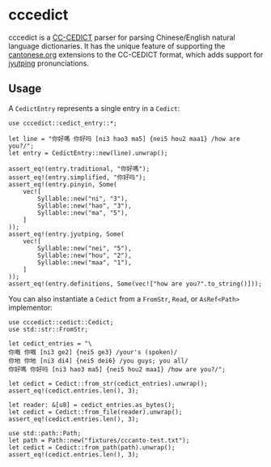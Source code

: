 # cccedict

cccedict is a [ CC-CEDICT](https://cc-cedict.org/wiki/format:syntax) parser for parsing
Chinese/English natural language dictionaries. It has the unique feature of supporting the
[cantonese.org](https://cantonese.org/) extensions to the CC-CEDICT format, which adds support
for [jyutping](https://en.wikipedia.org/wiki/Jyutping) pronunciations.

## Usage

A `CedictEntry` represents a single entry in a `Cedict`:

```
use cccedict::cedict_entry::*;

let line = "你好嗎 你好吗 [ni3 hao3 ma5] {nei5 hou2 maa1} /how are you?/";
let entry = CedictEntry::new(line).unwrap();

assert_eq!(entry.traditional, "你好嗎");
assert_eq!(entry.simplified, "你好吗");
assert_eq!(entry.pinyin, Some(
    vec![
        Syllable::new("ni", "3"),
        Syllable::new("hao", "3"),
        Syllable::new("ma", "5"),
    ]
));
assert_eq!(entry.jyutping, Some(
    vec![
        Syllable::new("nei", "5"),
        Syllable::new("hou", "2"),
        Syllable::new("maa", "1"),
    ]
));
assert_eq!(entry.definitions, Some(vec!["how are you?".to_string()]));
```

You can also instantiate a `Cedict` from a `FromStr`, `Read`, or `AsRef<Path>` implementor:

```
use cccedict::cedict::Cedict;
use std::str::FromStr;

let cedict_entries = "\
你嘅 你嘅 [ni3 ge2] {nei5 ge3} /your's (spoken)/
你地 你地 [ni3 di4] {nei5 dei6} /you guys; you all/
你好嗎 你好吗 [ni3 hao3 ma5] {nei5 hou2 maa1} /how are you?/";

let cedict = Cedict::from_str(cedict_entries).unwrap();
assert_eq!(cedict.entries.len(), 3);

let reader: &[u8] = cedict_entries.as_bytes();
let cedict = Cedict::from_file(reader).unwrap();
assert_eq!(cedict.entries.len(), 3);

use std::path::Path;
let path = Path::new("fixtures/cccanto-test.txt");
let cedict = Cedict::from_path(path).unwrap();
assert_eq!(cedict.entries.len(), 3);
```
